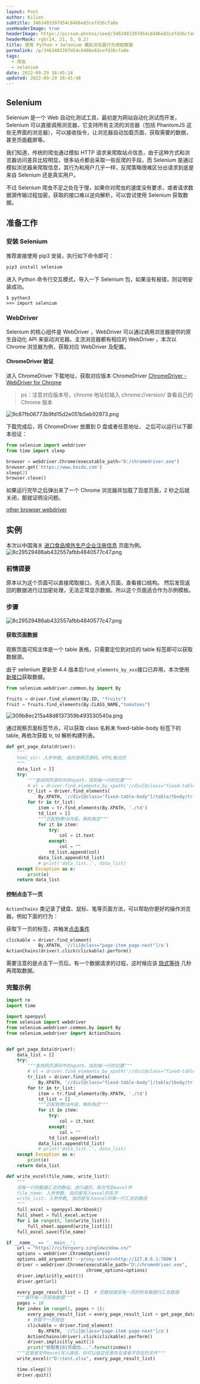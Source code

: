 ```yaml
---
layout: Post
author: Kilien
subtitle: 3463483397d54c8486e83cefd36cfa0e
useHeaderImage: true
headerImage: https://picsum.photos/seed/3463483397d54c8486e83cefd36cfa0e/1920/1080
headerMask: rgb(14, 21, 5, 0.2)
title: 使用 Python + Selenium 模拟浏览器行为爬取数据
permalink: /p/3463483397d54c8486e83cefd36cfa0e
tags:
  - 爬虫
  - selenium
date: 2022-09-29 16:45:14
updated: 2022-09-29 18:41:48
---
```


## Selenium

Selenium 是一个 Web 自动化测试工具，最初是为网站自动化测试而开发，Selenium 可以直接调用浏览器，它支持所有主流的浏览器（包括 PhantomJS 这些无界面的浏览器），可以接收指令，让浏览器自动加载页面，获取需要的数据，甚至页面截屏等。

我们知道，传统的爬虫通过模拟 HTTP 请求来爬取站点信息，由于这种方式和浏览器访问差异比较明显，很多站点都会采取一些反爬的手段，而 Selenium 是通过模拟浏览器来爬取信息，其行为和用户几乎一样，反爬策略很难区分出请求到底是来自 Selenium 还是真实用户。

不过 Selenium 爬虫不足之处在于慢，如果你对爬虫的速度没有要求，或者请求数据源传输过程加密，获取的接口难以逆向解析，可以尝试使用 Selenium 获取数据。

## 准备工作

### 安装 Selenium

推荐直接使用 pip3 安装，执行如下命令即可：

```python
pip3 install selenium
```

进入 Python 命令行交互模式，导入一下 Selenium 包，如果没有报错，则证明安装成功。

```
$ python3
>>> import selenium
```

### WebDriver

Selenium 的核心组件是 WebDriver ，WebDriver 可以通过调用浏览器提供的原生自动化 API 来驱动浏览器。主流浏览器都有相应的 WebDriver ，本次以 Chrome 浏览器为例，获取对应 WebDriver 及配置。

#### ChromeDriver 验证

进入 ChromeDriver 下载地址，获取对应版本 ChromeDriver
[ChromeDriver - WebDriver for Chrome](https://sites.google.com/chromium.org/driver/downloads)

> ps：注意对应版本号，chrome 地址栏输入 chrome://version/ 查看自己的 Chrome 版本

![9c87fb06773b9fd15d2e051b5eb92973.png](./resource/ad2d06eab957495bb156bf32ab6b1962.png)

下载完成后，将 ChromeDriver 放置到 D 盘或者任意地址，
之后可以运行以下脚本验证：

```python
from selenium import webdriver
from time import sleep

browser = webdriver.Chrome(executable_path="D:/chromedriver.exe")
browser.get('https://www.baidu.com')
sleep(2)
browser.close()
```

如果运行完毕之后弹出来了一个 Chrome 浏览器并加载了百度页面，2 秒之后就关闭，那就证明没问题。

[other browser webdriver](https://www.selenium.dev/documentation/webdriver/getting_started/install_drivers/)

## 实例

本次以中国海关 [进口食品境外生产企业注册信息](https://ciferquery.singlewindow.cn/) 页面为例。
![8c29529486ab432557afbb4840577c47.png](./resource/b26ad54036e4433aaa2a593d4defaa0a.png)

### 前情提要

原本以为这个页面可以直接爬取接口，先进入页面，查看接口结构。
然后发现返回的数据进行过加密处理，无法正常显示数据。所以这个页面适合作为示例模板。

### 步骤

![8c29529486ab432557afbb4840577c47.png](./resource/b26ad54036e4433aaa2a593d4defaa0a.png)

#### 获取页面数据

观察页面可知主体是一个 table 表格，只需要定位到对应的 table 标签即可以获取数据源。

由于 selenium 更新至 4.4 版本后`find_elements_by_xxx`接口已弃用，本次使用[新接口](https://www.selenium.dev/documentation/webdriver/elements/finders/)获取数据。

```python
from selenium.webdriver.common.by import By

fruits = driver.find_element(By.ID, "fruits")
fruit = fruits.find_elements(By.CLASS_NAME,"tomatoes")
```

![309b8ec215a48d8137359b493530540a.png](./resource/2f92146e10794bba9def6195010e25f8.png)

通过观察页面标签节点，可以获取 class 名称未 fixed-table-body 标签下的 table, 再依次获取 tr, td 解析构建列表。

```python
def get_page_data(driver):
    """
    html_str: 入参参数, 指的是网页源码，HTML格式的
    """
    data_list = []
    try:
        """查找网页源码中的xpath，找到每一行的位置"""
        # el = driver.find_elements_by_xpath('//div[@class="fixed-table-container"]//div[@class="fixed-table-body"]/table/tbody') api已棄用
        tr_list = driver.find_elements(
            By.XPATH, '//div[@class="fixed-table-body"]/table/tbody/tr')
        for tr in tr_list:
            item = tr.find_elements(By.XPATH, './td')
            td_list = []
            """匹配對應td內容，無則為空"""
            for it in item:
                try:
                    col = it.text
                except:
                    col = ""
                td_list.append(col)
            data_list.append(td_list)
            # print('data_list..', data_list)
    except Exception as e:
        print(e)
    return data_list

```

#### 控制点击下一页

`ActionChains` 类记录了键盘、鼠标、笔等页面方法，可以帮助你更好的操作浏览器，例如下面的行为：

获取下一页的标签，并触发[点击事件](https://www.selenium.dev/documentation/webdriver/actions_api/mouse/)

```python
clickable = driver.find_element(
            By.XPATH, '//li[@class="page-item page-next"]/a')
ActionChains(driver).click(clickable).perform()
```

需要注意的是点击下一页后，有一个数据请求的过程，这时候应该 [隐式等待](https://www.selenium.dev/documentation/webdriver/waits/) 几秒再爬取数据。

### 完整示例

```python
import re
import time

import openpyxl
from selenium import webdriver
from selenium.webdriver.common.by import By
from selenium.webdriver import ActionChains


def get_page_data(driver):
    data_list = []
    try:
        """查找网页源码中的xpath，找到每一行的位置"""
        # el = driver.find_elements_by_xpath('//div[@class="fixed-table-container"]//div[@class="fixed-table-body"]/table/tbody') api已棄用
        tr_list = driver.find_elements(
            By.XPATH, '//div[@class="fixed-table-body"]/table/tbody/tr')
        for tr in tr_list:
            item = tr.find_elements(By.XPATH, './td')
            td_list = []
            """匹配對應td內容，無則為空"""
            for it in item:
                try:
                    col = it.text
                except:
                    col = ""
                td_list.append(col)
            data_list.append(td_list)
            # print('data_list..', data_list)
    except Exception as e:
        print(e)
    return data_list

def write_excel(file_name, write_list):
    """
    将每一行的数据汇总的数组，进行遍历，依次写到excel中
    file_name: 入参参数, 指的是写入excel的名字
    write_list: 入参参数, 指的是写入excel的每一行汇总的数组
    """
    full_excel = openpyxl.Workbook()
    full_sheet = full_excel.active
    for i in range(0, len(write_list)):
        full_sheet.append(write_list[i])
    full_excel.save(file_name)

if __name__ == '__main__':
    url = "https://ciferquery.singlewindow.cn/"
    options = webdriver.ChromeOptions()
    options.add_argument('--proxy-server=http://127.0.0.1:7890')
    driver = webdriver.Chrome(executable_path="D:/chromedriver.exe",
                              chrome_options=options)
    driver.implicitly_wait(3)
    driver.get(url)

    every_page_result_list = []  # 空数组接受每一页的所有数据行汇总数据
    """循环每一页获取数据"""
    pages = 10
    for index in range(1, pages + 1):
        every_page_result_list = every_page_result_list + get_page_data(driver)
		# 获取下一页按钮
        clickable = driver.find_element(
            By.XPATH, '//li[@class="page-item page-next"]/a')
        ActionChains(driver).click(clickable).perform()
        driver.implicitly_wait(1)
        print("获取第{0}页成功...".format(index))
    """这里是文件excel写入路径，你可以指定任意存在或者不存在的文件"""
    write_excel(r"D:\test.xlsx", every_page_result_list)

    time.sleep(3)
    driver.quit()
```
